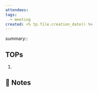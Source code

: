 ```yaml
---
attendees: 
tags:
  - meeting
created: <% tp.file.creation_date() %>
---
```

summary::

## TOPs
1.

##  📝 Notes
